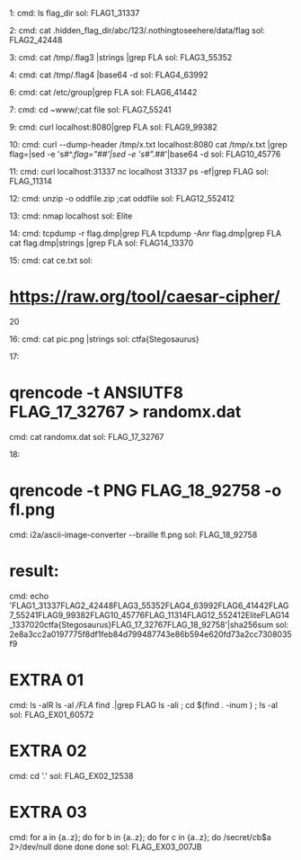 
1:
cmd:
ls flag_dir
sol:
FLAG1_31337

2:
cmd:
cat .hidden_flag_dir/abc/123/.nothingtoseehere/data/flag
sol:
FLAG2_42448

3:
cmd:
cat /tmp/.flag3 |strings |grep FLA
sol:
FLAG3_55352

4:
cmd:
cat /tmp/.flag4 |base64 -d
sol:
FLAG4_63992

6:
cmd:
cat /etc/group|grep FLA
sol:
FLAG6_41442

7:
cmd:
cd ~www/;cat file
sol:
FLAG7_55241

9:
cmd:
curl localhost:8080|grep FLA
sol:
FLAG9_99382

10:
cmd:
curl --dump-header /tmp/x.txt localhost:8080
cat /tmp/x.txt |grep flag=|sed -e 's#^.*flag="##'|sed -e 's#".*##'|base64 -d
sol:
FLAG10_45776

11:
cmd:
curl localhost:31337
nc localhost 31337
ps -ef|grep FLAG
sol:
FLAG_11314

12:
cmd:
unzip -o oddfile.zip ;cat oddfile
sol:
FLAG12_552412

13:
cmd:
nmap localhost
sol:
Elite

14:
cmd:
tcpdump -r flag.dmp|grep FLA
tcpdump -Anr flag.dmp|grep FLA
cat flag.dmp|strings |grep FLA
sol:
FLAG14_13370

15:
cmd:
cat ce.txt
sol:
# https://raw.org/tool/caesar-cipher/
20

16:
cmd:
cat pic.png |strings
sol:
ctfa{Stegosaurus}

17:
# qrencode -t ANSIUTF8 FLAG_17_32767 > randomx.dat
cmd:
cat randomx.dat
sol:
FLAG_17_32767

18:
# qrencode -t PNG FLAG_18_92758 -o fl.png
cmd:
i2a/ascii-image-converter --braille  fl.png
sol:
FLAG_18_92758



# result:
cmd:
echo 'FLAG1_31337FLAG2_42448FLAG3_55352FLAG4_63992FLAG6_41442FLAG7_55241FLAG9_99382FLAG10_45776FLAG_11314FLAG12_552412EliteFLAG14_1337020ctfa{Stegosaurus}FLAG_17_32767FLAG_18_92758'|sha256sum
sol:
2e8a3cc2a0197775f8df1feb84d799487743e86b594e620fd73a2cc7308035f9



# EXTRA 01
cmd:
ls -alR
ls -al */FLA*
find .|grep FLAG
ls -ali ; cd $(find . -inum <inodenum>) ; ls -al
sol:
FLAG_EX01_60572

# EXTRA 02
cmd:
cd '\.'
sol:
FLAG_EX02_12538

# EXTRA 03
cmd:
for a in {a..z}; do
  for b in {a..z}; do
    for c in {a..z}; do
      /secret/$c$b$a 2>/dev/null
    done
  done
done
sol:
FLAG_EX03_007JB



